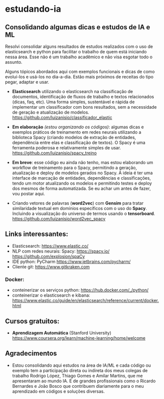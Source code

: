 # estudando-ia

## Consolidando algumas dicas e estudos de IA e ML

Resolvi consolidar alguns resultados de estudos realizados com o uso de elasticsearch e python para facilitar o trabalho de quem está iniciando nessa área. Esse não é um trabalho acadêmico e não visa esgotar todo o assunto.

Alguns tópicos abordados aqui com exemplos funcionais e dicas de como evoluí-los e usá-los no dia-a-dia. Estão mais próximos de receitas do tipo pegar, adaptar e usar.
 
- <b> Elasticsearch</b> utilizando o elasticsearch na classificação de documentos, identificação de fluxos de trabalho e textos relacionados (dicas, faq, etc). Uma forma simples, sustentável e rápida de implementar um classificador com bons resultados, sem a necessidade de geração e atualização de modelos. https://github.com/luizanisio/classificador_elastic
 
- <b>Em elaboração</b> <i>(estou organizando os códigos)</i>: algumas dicas e exemplos práticos de treinamento em redes neurais utilizando a biblioteca Spacy (criando modelos de extração de entidades, dependência entre elas e classificação de textos). O Spacy é uma ferramenta poderosa e relativamente simples de usar. https://github.com/luizanisio/spacy_treino
 
- <b>Em breve</b>: esse código eu ainda não tenho, mas estou elaborando um workflow de treinamento para o Spacy, permitindo a geração, atualização e deploy de modelos gerados no Spacy. A ideia é ter uma interface de marcação de entidades, dependências e classificações, tendo um motor atualizando os modelos e permitindo testes e deploy dos mesmos de forma automatizada. Se eu achar um antes de fazer, vou postar aqui.
 
- Criando vetores de palavras (<b>word2vec</b>) com <b>Gensim</b> para tratar similaridade textual em domínios específicos com o uso do <b>Spacy</b>. Incluindo a visualização do universo de termos usando o <b>tensorboard</b>. https://github.com/luizanisio/word2vec_spacy
 
## Links interessantes:

- Elasticsearch: https://www.elastic.co/
- NLP com redes neurais: Spacy: https://spacy.io/  https://github.com/explosion/spaCy
- IDE python: PyCharm https://www.jetbrains.com/pycharm/
- Cliente git: https://www.gitkraken.com

### Docker:
  - conteinerizar os serviços python: https://hub.docker.com/_/python/
  - conteinerizar o elasticsearch e kibana: https://www.elastic.co/guide/en/elasticsearch/reference/current/docker.html

## Cursos gratuitos:

- <b>Aprendizagem Automática</b> (Stanford University)  https://www.coursera.org/learn/machine-learning/home/welcome

## Agradecimentos
- Estou consolidando aqui estudos na área de IA/ML e cada código ou exemplo tem a participação direta ou indireta dos meus colegas de trabalho Rodrigo López, Thiago Gomes e Amilar Martins, que me apresentaram ao mundo IA. E de grandes profissionais como o Ricardo Bernardes e João Bosco que contribuem diariamente para o meu aprendizado em códigos e soluções diversas. 
